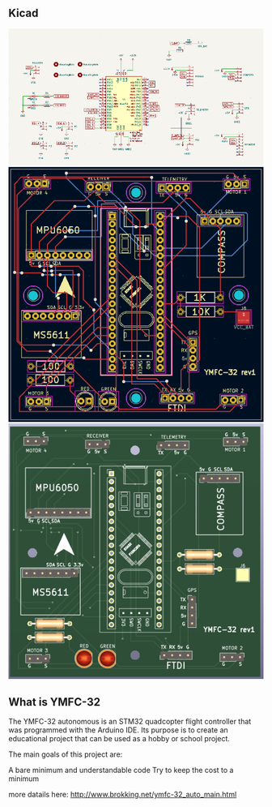 ## Kicad

![View 1](images/kicad1.png)
![View 2](images/kicad2.png)
![View 3](images/kicad3.png)

## What is YMFC-32

The YMFC-32 autonomous is an STM32 quadcopter flight controller that was programmed with the Arduino IDE. Its purpose is to create an educational project that can be used as a hobby or school project.

The main goals of this project are:

A bare minimum and understandable code
Try to keep the cost to a minimum

more datails here:
http://www.brokking.net/ymfc-32_auto_main.html
